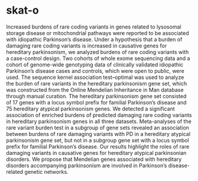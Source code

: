 # skat-o

Increased burdens of rare coding variants in genes related to lysosomal storage disease or mitochondrial pathways were reported to be associated with idiopathic Parkinson’s disease. Under a hypothesis that a burden of damaging rare coding variants is increased in causative genes for hereditary parkinsonism, we analyzed burdens of rare coding variants with a case-control design. Two cohorts of whole exome sequencing data and a cohort of genome-wide genotyping data of clinically validated idiopathic Parkinson’s disease cases and controls, which were open to public, were used. The sequence kernel association test–optimal was used to analyze the burden of rare variants in the hereditary parkinsonism gene set, which was constructed from the Online Mendelian Inheritance in Man database through manual curation. The hereditary parkinsonism gene set consisted of 17 genes with a locus symbol prefix for familial Parkinson’s disease and 75 hereditary atypical parkinsonism genes. We detected a significant association of enriched burdens of predicted damaging rare coding variants in hereditary parkinsonism genes in all three datasets. Meta-analyses of the rare variant burden test in a subgroup of gene sets revealed an association between burdens of rare damaging variants with PD in a hereditary atypical parkinsonism gene set, but not in a subgroup gene set with a locus symbol prefix for familial Parkinson’s disease. Our results highlight the roles of rare damaging variants in causative genes for hereditary atypical parkinsonian disorders. We propose that Mendelian genes associated with hereditary disorders accompanying parkinsonism are involved in Parkinson’s disease-related genetic networks.
